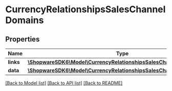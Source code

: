 # CurrencyRelationshipsSalesChannelDomains

## Properties
Name | Type | Description | Notes
------------ | ------------- | ------------- | -------------
**links** | [**\ShopwareSDK6\Model\CurrencyRelationshipsSalesChannelDomainsLinks**](CurrencyRelationshipsSalesChannelDomainsLinks.md) |  | [optional] 
**data** | [**\ShopwareSDK6\Model\CurrencyRelationshipsSalesChannelDomainsData[]**](CurrencyRelationshipsSalesChannelDomainsData.md) |  | [optional] 

[[Back to Model list]](../../README.md#documentation-for-models) [[Back to API list]](../../README.md#documentation-for-api-endpoints) [[Back to README]](../../README.md)

